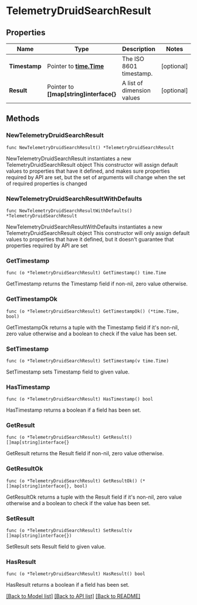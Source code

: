 # TelemetryDruidSearchResult

## Properties

Name | Type | Description | Notes
------------ | ------------- | ------------- | -------------
**Timestamp** | Pointer to [**time.Time**](time.Time.md) | The ISO 8601 timestamp. | [optional] 
**Result** | Pointer to **[]map[string]interface{}** | A list of dimension values | [optional] 

## Methods

### NewTelemetryDruidSearchResult

`func NewTelemetryDruidSearchResult() *TelemetryDruidSearchResult`

NewTelemetryDruidSearchResult instantiates a new TelemetryDruidSearchResult object
This constructor will assign default values to properties that have it defined,
and makes sure properties required by API are set, but the set of arguments
will change when the set of required properties is changed

### NewTelemetryDruidSearchResultWithDefaults

`func NewTelemetryDruidSearchResultWithDefaults() *TelemetryDruidSearchResult`

NewTelemetryDruidSearchResultWithDefaults instantiates a new TelemetryDruidSearchResult object
This constructor will only assign default values to properties that have it defined,
but it doesn't guarantee that properties required by API are set

### GetTimestamp

`func (o *TelemetryDruidSearchResult) GetTimestamp() time.Time`

GetTimestamp returns the Timestamp field if non-nil, zero value otherwise.

### GetTimestampOk

`func (o *TelemetryDruidSearchResult) GetTimestampOk() (*time.Time, bool)`

GetTimestampOk returns a tuple with the Timestamp field if it's non-nil, zero value otherwise
and a boolean to check if the value has been set.

### SetTimestamp

`func (o *TelemetryDruidSearchResult) SetTimestamp(v time.Time)`

SetTimestamp sets Timestamp field to given value.

### HasTimestamp

`func (o *TelemetryDruidSearchResult) HasTimestamp() bool`

HasTimestamp returns a boolean if a field has been set.

### GetResult

`func (o *TelemetryDruidSearchResult) GetResult() []map[string]interface{}`

GetResult returns the Result field if non-nil, zero value otherwise.

### GetResultOk

`func (o *TelemetryDruidSearchResult) GetResultOk() (*[]map[string]interface{}, bool)`

GetResultOk returns a tuple with the Result field if it's non-nil, zero value otherwise
and a boolean to check if the value has been set.

### SetResult

`func (o *TelemetryDruidSearchResult) SetResult(v []map[string]interface{})`

SetResult sets Result field to given value.

### HasResult

`func (o *TelemetryDruidSearchResult) HasResult() bool`

HasResult returns a boolean if a field has been set.


[[Back to Model list]](../README.md#documentation-for-models) [[Back to API list]](../README.md#documentation-for-api-endpoints) [[Back to README]](../README.md)


